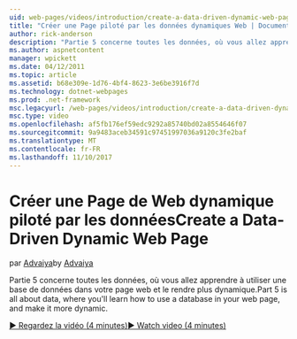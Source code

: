 ```yaml
---
uid: web-pages/videos/introduction/create-a-data-driven-dynamic-web-page
title: "Créer une Page piloté par les données dynamiques Web | Documents Microsoft"
author: rick-anderson
description: "Partie 5 concerne toutes les données, où vous allez apprendre à utiliser une base de données dans votre page web et le rendre plus dynamique."
ms.author: aspnetcontent
manager: wpickett
ms.date: 04/12/2011
ms.topic: article
ms.assetid: b68e309e-1d76-4bf4-8623-3e6be3916f7d
ms.technology: dotnet-webpages
ms.prod: .net-framework
msc.legacyurl: /web-pages/videos/introduction/create-a-data-driven-dynamic-web-page
msc.type: video
ms.openlocfilehash: af5fb176ef59edc9292a85740bd02a8554646f07
ms.sourcegitcommit: 9a9483aceb34591c97451997036a9120c3fe2baf
ms.translationtype: MT
ms.contentlocale: fr-FR
ms.lasthandoff: 11/10/2017
---
```

<a name="create-a-data-driven-dynamic-web-page"></a><span data-ttu-id="f6d52-103">Créer une Page de Web dynamique piloté par les données</span><span class="sxs-lookup"><span data-stu-id="f6d52-103">Create a Data-Driven Dynamic Web Page</span></span>
====================
<span data-ttu-id="f6d52-104">par [Advaiya](https://twitter.com/Advaiyasolns)</span><span class="sxs-lookup"><span data-stu-id="f6d52-104">by [Advaiya](https://twitter.com/Advaiyasolns)</span></span>

<span data-ttu-id="f6d52-105">Partie 5 concerne toutes les données, où vous allez apprendre à utiliser une base de données dans votre page web et le rendre plus dynamique.</span><span class="sxs-lookup"><span data-stu-id="f6d52-105">Part 5 is all about data, where you'll learn how to use a database in your web page, and make it more dynamic.</span></span>

[<span data-ttu-id="f6d52-106">&#9654; Regardez la vidéo (4 minutes)</span><span class="sxs-lookup"><span data-stu-id="f6d52-106">&#9654; Watch video (4 minutes)</span></span>](https://channel9.msdn.com/Blogs/ASP-NET-Site-Videos/create-a-data-driven-dynamic-web-page)
